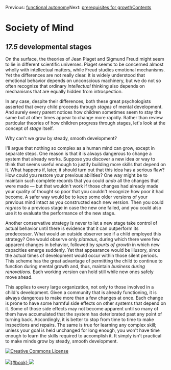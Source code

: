 <div class="chapnav">

<span class="prev">Previous: [functional
autonomy](./som-17.4.html)</span><span class="next">Next: [prerequisites
for growth](./som-17.6.html)</span><span
class="contents">[Contents](index.html)</span>
<div class="titlebar">

Society of Mind
===============

</div>

</div>

*17.5* developmental stages
---------------------------

On the surface, the theories of Jean Piaget and Sigmund Freud might seem
to lie in different scientific universes. Piaget seems to be concerned
almost wholly with intellectual matters, while Freud studies emotional
mechanisms. Yet the differences are not really clear. It is widely
understood that emotional behavior depends on unconscious machinery, but
we do not so often recognize that ordinary *intellectual* thinking also
depends on mechanisms that are equally hidden from introspection.

In any case, despite their differences, both these great psychologists
asserted that every child proceeds through *stages* of mental
development. And surely every parent notices how children sometimes seem
to stay the same but at other times appear to change more rapidly.
Rather than review particular theories of how children progress through
stages, let's look at the concept of *stage* itself.

Why can't we grow by steady, smooth development?

I'll argue that nothing so complex as a human mind can grow, except in
separate steps. One reason is that it is always dangerous to change a
system that already works. Suppose you discover a new idea or way to
think that seems useful enough to justify building more skills that
depend on it. What happens if, later, it should turn out that this idea
has a serious flaw? How could you restore your previous abilities? One
way might be to maintain such complete records that you could *undo* all
the changes that were made — but that wouldn't work if those changes had
already made your quality of thought so poor that you couldn't recognize
how poor it had become. A safer way would be to keep some older versions
of your previous mind intact as you constructed each new version. Then
you could *regress* to a previous stage in case the new one failed, and
you could also use it to evaluate the performance of the new stage.

Another conservative strategy is never to let a new stage take control
of actual behavior until there is evidence that it can outperform its
predecessor. What would an outside observer see if a child employed this
strategy? One would observe only *plateaus,* during which there were few
apparent changes in behavior, followed by *spurts of growth* in which
new capacities emerge suddenly. Yet that appearance would be illusory,
since the actual times of development would occur within those silent
periods. This scheme has the great advantage of permitting the child to
continue to function during mental growth and, thus, maintain *business
during renovations.* Each working version can hold still while new ones
safely move ahead.

This applies to every large organization, not only to those involved in
a child's development. Given a community that is already functioning, it
is always dangerous to make more than a few changes at once. Each change
is prone to have some harmful side effects on other systems that depend
on it. Some of those side effects may not become apparent until so many
of them have accumulated that the system has deteriorated past any point
of turning back. Accordingly, it is better to stop from time to time to
make inspections and repairs. The same is true for learning any complex
skill; unless your goal is held unchanged for long enough, you won't
have time enough to learn the skills required to accomplish it. It
simply isn't practical to make minds grow by steady, smooth development.

<div class="footer">

[![Creative Commons
License](http://i.creativecommons.org/l/by-nc-sa/3.0/80x15.png)](http://creativecommons.org/licenses/by-nc-sa/3.0/deed.en_US)\
\
[![](./images/som_book.jpeg){#book}
![](./images/a_logo_17.gif)](http://www.amazon.com/gp/product/0671657135?ie=UTF8&camp=1789&creativeASIN=0671657135&linkCode=xm2&tag=marvinminsky)

</div>
